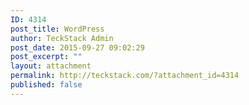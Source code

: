 ```yaml
---
ID: 4314
post_title: WordPress
author: TeckStack Admin
post_date: 2015-09-27 09:02:29
post_excerpt: ""
layout: attachment
permalink: http://teckstack.com/?attachment_id=4314
published: false
---
```

